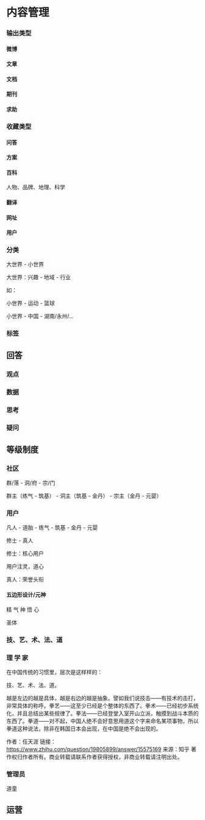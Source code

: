 # 内容管理

### 输出类型

#### 微博

#### 文章

#### 文档

#### 期刊

#### 求助

### 收藏类型

#### 问答

#### 方案

#### 百科

人物、品牌、地理、科学

#### 翻译

#### 网址

#### 用户

### 分类

大世界 - 小世界

大世界：兴趣 - 地域 - 行业

如：

小世界 - 运动 - 篮球

小世界 - 中国 - 湖南/永州/...

### 标签

## 回答

### 观点

### 数据

### 思考

### 疑问

## 等级制度

### 社区

群/落 - 洞/府 - 宗/门

群主（练气 - 筑基） - 洞主（筑基 - 金丹） - 宗主（金丹 - 元婴）

### 用户

凡人 - 道胎 - 练气 - 筑基 - 金丹 - 元婴

修士 - 真人

修士：核心用户

用户注灵，道心

真人：荣誉头衔

#### 五边形设计/元神

精 气 神 悟 心

圣体

### 技、艺、术、法、道

### 理 学 家

在中国传统的习惯里，层次是这样样的：

技、艺、术、法、道。

越是左边的越是具体，越是右边的越是抽象。譬如我们说技击——有技术的击打，非常具体的称呼。拳艺——这至少已经是个整体的东西了。拳术——已经初步系统化，并且总结出某些规律了。拳法——已经登堂入室开山立派，触摸到战斗本质的东西了。拳道——对不起，中国人绝不会好意思用道这个字来命名某项事物，所以拳道这种说法，除非在韩国日本会出现，在中国是绝不会出现的。

作者：任天涯
链接：https://www.zhihu.com/question/19805899/answer/15575169
来源：知乎
著作权归作者所有。商业转载请联系作者获得授权，非商业转载请注明出处。

### 管理员

道童

## 运营
